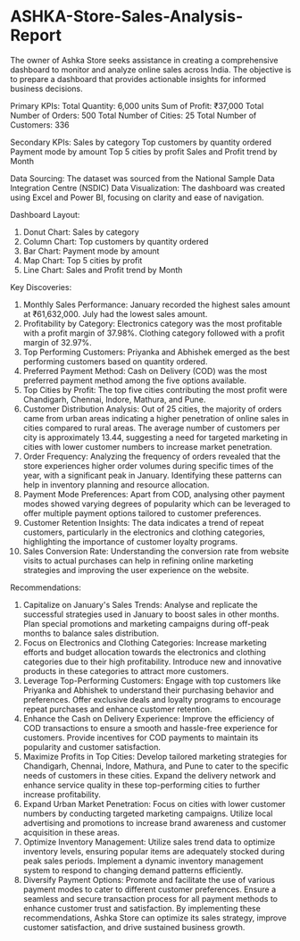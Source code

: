 # ASHKA-Store-Sales-Analysis-Report
The owner of Ashka Store seeks assistance in creating a comprehensive dashboard to monitor and analyze online sales across India. The objective is to prepare a dashboard that provides actionable insights for informed business decisions.

Primary KPIs:
Total Quantity: 6,000 units
Sum of Profit: ₹37,000
Total Number of Orders: 500
Total Number of Cities: 25
Total Number of Customers: 336

Secondary KPIs:
Sales by category
Top customers by quantity ordered
Payment mode by amount
Top 5 cities by profit
Sales and Profit trend by Month 

Data Sourcing: The dataset was sourced from the National Sample Data Integration Centre (NSDIC)
Data Visualization: The dashboard was created using Excel and Power BI, focusing on clarity and ease of navigation.

Dashboard Layout:
1. Donut Chart: Sales by category
2. Column Chart: Top customers by quantity ordered
3. Bar Chart: Payment mode by amount
4. Map Chart: Top 5 cities by profit
5. Line Chart: Sales and Profit trend by Month

Key Discoveries:
1. Monthly Sales Performance:
    January recorded the highest sales amount at ₹61,632,000.
    July had the lowest sales amount.
2. Profitability by Category:
    Electronics category was the most profitable with a profit margin of 37.98%.
    Clothing category followed with a profit margin of 32.97%.
3. Top Performing Customers:
    Priyanka and Abhishek emerged as the best performing customers based on quantity ordered.
4. Preferred Payment Method:
    Cash on Delivery (COD) was the most preferred payment method among the five options available.
5. Top Cities by Profit: The top five cities contributing the most profit were Chandigarh, Chennai, Indore, Mathura, and Pune.
6. Customer Distribution Analysis:
    Out of 25 cities, the majority of orders came from urban areas indicating a higher penetration of online sales in cities compared to rural areas.
    The average number of customers per city is approximately 13.44, suggesting a need for targeted marketing in cities with lower customer numbers to increase market penetration.
7. Order Frequency:
  Analyzing the frequency of orders revealed that the store experiences higher order volumes during specific times of the year, with a significant peak in January.
  Identifying these patterns can help in inventory planning and resource allocation.
8. Payment Mode Preferences:
    Apart from COD, analysing other payment modes showed varying degrees of popularity which can be leveraged to offer multiple payment options tailored to customer preferences.
9. Customer Retention Insights:
    The data indicates a trend of repeat customers, particularly in the electronics and clothing categories, highlighting the importance of customer loyalty programs.
10. Sales Conversion Rate:
     Understanding the conversion rate from website visits to actual purchases can help in refining online marketing strategies and improving the user experience on the website.

Recommendations:
1. Capitalize on January's Sales Trends:
    Analyse and replicate the successful strategies used in January to boost sales in other months.
   Plan special promotions and marketing campaigns during off-peak months to balance sales distribution.
2. Focus on Electronics and Clothing Categories:
    Increase marketing efforts and budget allocation towards the electronics and clothing categories due to their high profitability.
    Introduce new and innovative products in these categories to attract more customers.
3. Leverage Top-Performing Customers:
    Engage with top customers like Priyanka and Abhishek to understand their purchasing behavior and preferences.
    Offer exclusive deals and loyalty programs to encourage repeat purchases and enhance customer retention.
4. Enhance the Cash on Delivery Experience:
    Improve the efficiency of COD transactions to ensure a smooth and hassle-free experience for customers.
    Provide incentives for COD payments to maintain its popularity and customer satisfaction.
5. Maximize Profits in Top Cities:
    Develop tailored marketing strategies for Chandigarh, Chennai, Indore, Mathura, and Pune to cater to the specific needs of customers in these cities.
    Expand the delivery network and enhance service quality in these top-performing cities to further increase profitability.
6. Expand Urban Market Penetration:
    Focus on cities with lower customer numbers by conducting targeted marketing campaigns.
    Utilize local advertising and promotions to increase brand awareness and customer acquisition in these areas.
7. Optimize Inventory Management:
    Utilize sales trend data to optimize inventory levels, ensuring popular items are adequately stocked during peak sales periods.
    Implement a dynamic inventory management system to respond to changing demand patterns efficiently.
8. Diversify Payment Options:
    Promote and facilitate the use of various payment modes to cater to different customer preferences.
    Ensure a seamless and secure transaction process for all payment methods to enhance customer trust and satisfaction.
By implementing these recommendations, Ashka Store can optimize its sales strategy, improve customer satisfaction, and drive sustained business growth.
